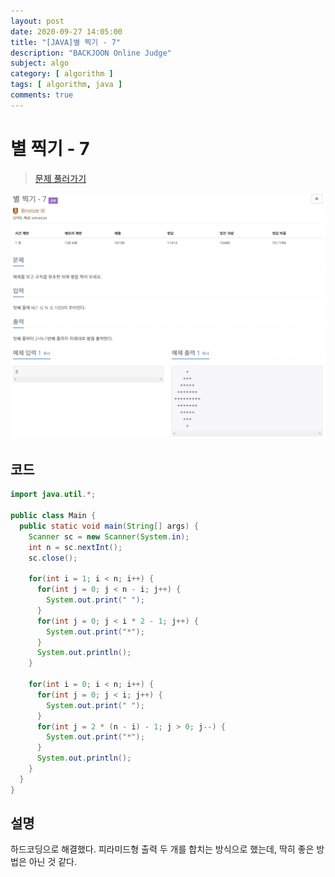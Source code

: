 ```yaml
---
layout: post
date: 2020-09-27 14:05:00
title: "[JAVA]별 찍기 - 7"
description: "BACKJOON Online Judge"
subject: algo
category: [ algorithm ]
tags: [ algorithm, java ]
comments: true
---
```


# 별 찍기 - 7

> [문제 풀러가기](https://acmicpc.net/problem/2444)

![2444](/assets/img/algo/2444.png)

## 코드

```java
import java.util.*;

public class Main {
  public static void main(String[] args) {
    Scanner sc = new Scanner(System.in);
    int n = sc.nextInt();
    sc.close();

    for(int i = 1; i < n; i++) {
      for(int j = 0; j < n - i; j++) {
        System.out.print(" ");
      }
      for(int j = 0; j < i * 2 - 1; j++) {
        System.out.print("*");
      }
      System.out.println();
    }

    for(int i = 0; i < n; i++) {
      for(int j = 0; j < i; j++) {
        System.out.print(" ");
      }
      for(int j = 2 * (n - i) - 1; j > 0; j--) {
        System.out.print("*");
      }
      System.out.println();
    }
  }
}
```

## 설명

하드코딩으로 해결했다. 피라미드형 출력 두 개를 합치는 방식으로 했는데, 딱히 좋은 방법은 아닌 것 같다.
